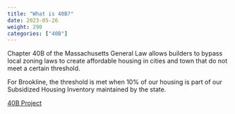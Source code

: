 ```yaml
---
title: "What is 40B?"
date: 2023-05-26
weight: 290
categories: ["40B"]
---
```

Chapter 40B of the Massachusetts General Law allows builders to bypass local zoning laws to create affordable housing in cities and town that do not meet a certain threshold.

For Brookline, the threshold is met when 10% of our housing is part of our Subsidized Housing Inventory maintained by the state.

[40B Project](/posts/40b-project)